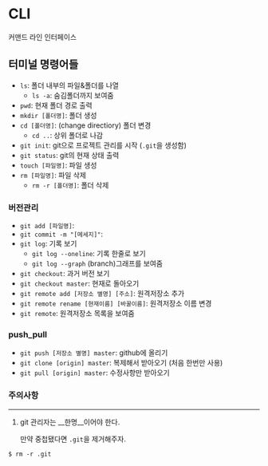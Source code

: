 # CLI

커맨드 라인 인터페이스



## 터미널 명령어들

- `ls`: 폴더 내부의 파일&폴더를 나열
  - `ls -a`: 숨김폴더까지 보여줌
- `pwd`: 현재 폴더 경로 출력
- `mkdir [폴더명]`: 폴더 생성
- `cd [폴더명]`: (change directiory) 폴더 변경
  - `cd ..`: 상위 폴더로 나감
- `git init`: git으로 프로젝트 관리를 시작 (`.git`을 생성함)
- `git status`: git의 현재 상태 출력
- `touch [파일명]`: 파일 생성
- `rm [파일명]`: 파일 삭제
  - `rm -r [폴더명]`: 폴더 삭제

### 버전관리

- `git add [파일명]`: 
- `git commit -m "[메세지]"`: 
- `git log`: 기록 보기
  - `git log --oneline`: 기록 한줄로 보기
  - `git log --graph` (branch)그래프를 보여줌
- `git checkout`: 과거 버전 보기
- `git checkout master`: 현재로 돌아오기
- `git remote add [저장소 별명] [주소]`: 원격저장소 추가
- `git remote rename [현재이름] [바꿀이름]`: 원격저장소 이름 변경
- `git remote`: 원격저장소 목록을 보여줌

### push_pull

- `git push [저장소 별명] master`: github에 올리기
- `git clone [origin] master`:  복제해서 받아오기 (처음 한번만 사용)
- `git pull [origin] master`: 수정사항만 받아오기



### 주의사항

___

1. git 관리자는 __한명__이어야 한다.

   만약 중첩됐다면 `.git`을 제거해주자.

```shell
$ rm -r .git
```

